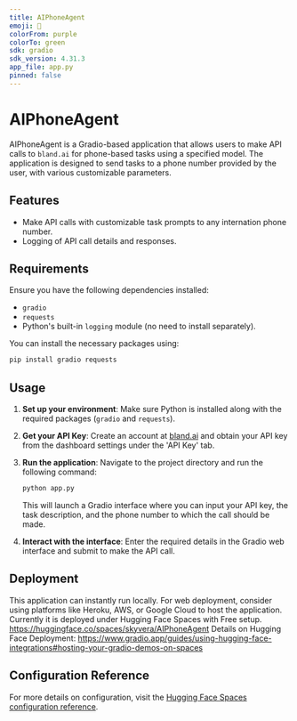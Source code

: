 ```yaml
---
title: AIPhoneAgent
emoji: 🦀
colorFrom: purple
colorTo: green
sdk: gradio
sdk_version: 4.31.3
app_file: app.py
pinned: false
---
```


# AIPhoneAgent

AIPhoneAgent is a Gradio-based application that allows users to make API calls to `bland.ai` for phone-based tasks using a specified model. The application is designed to send tasks to a phone number provided by the user, with various customizable parameters.

## Features
- Make API calls with customizable task prompts to any internation phone number.
- Logging of API call details and responses.

## Requirements
Ensure you have the following dependencies installed:
- `gradio`
- `requests`
- Python's built-in `logging` module (no need to install separately).

You can install the necessary packages using:
```bash
pip install gradio requests
```

## Usage
1. **Set up your environment**: Make sure Python is installed along with the required packages (`gradio` and `requests`).
2. **Get your API Key**: Create an account at [bland.ai](https://app.bland.ai/signup) and obtain your API key from the dashboard settings under the 'API Key' tab.
3. **Run the application**: Navigate to the project directory and run the following command:
   ```bash
   python app.py
   ```
   This will launch a Gradio interface where you can input your API key, the task description, and the phone number to which the call should be made.

4. **Interact with the interface**: Enter the required details in the Gradio web interface and submit to make the API call.

## Deployment
This application can instantly run locally. For web deployment, consider using platforms like Heroku, AWS, or Google Cloud to host the application. Currently it is deployed under Hugging Face Spaces with Free setup. https://huggingface.co/spaces/skyvera/AIPhoneAgent
Details on Hugging Face Deployment: https://www.gradio.app/guides/using-hugging-face-integrations#hosting-your-gradio-demos-on-spaces

## Configuration Reference
For more details on configuration, visit the [Hugging Face Spaces configuration reference](https://huggingface.co/docs/hub/spaces-config-reference).
